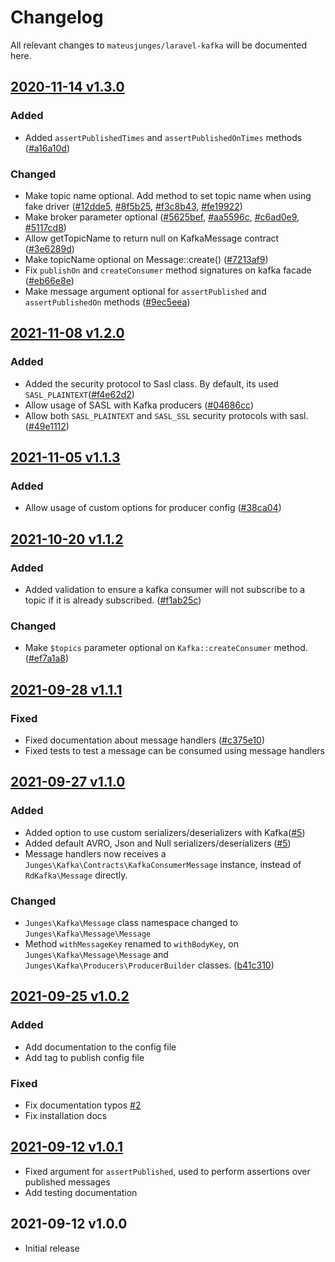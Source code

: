 # Changelog

All relevant changes to `mateusjunges/laravel-kafka` will be documented here.

## [2020-11-14 v1.3.0](https://github.com/mateusjunges/laravel-kafka/compare/v1.2.0...v1.3.0)
### Added
- Added `assertPublishedTimes` and `assertPublishedOnTimes` methods ([#a16a10d](https://github.com/mateusjunges/laravel-kafka/commit/a16a10dbe9ddfbbe5e412148b2083faead774cf8))

### Changed
- Make topic name optional. Add method to set topic name when using fake driver ([#12dde5](https://github.com/mateusjunges/laravel-kafka/commit/12dde5de2aa8b9d735fa3fb093dc48948733f3a3), [#8f5b25](https://github.com/mateusjunges/laravel-kafka/commit/8f5b258609cbd6f475aee4e9a9517daeffcd5b60), [#f3c8b43](https://github.com/mateusjunges/laravel-kafka/commit/f3c8b4392872063060891bc9f2152712b639e81b), [#fe19922](https://github.com/mateusjunges/laravel-kafka/commit/fe199227fd1b657660d30fb7fc0cca41d5a4d24f))
- Make broker parameter optional ([#5625bef](https://github.com/mateusjunges/laravel-kafka/commit/5625befca0c11ae19b109f1368d42d5aaa284da2), [#aa5596c](https://github.com/mateusjunges/laravel-kafka/commit/aa5596c21910bae780e9f4be8afb5864a6b8eab7), [#c6ad0e9](https://github.com/mateusjunges/laravel-kafka/commit/c6ad0e98ee65536d30a09bdaeb89c3e184860f07), [#5117cd8](https://github.com/mateusjunges/laravel-kafka/commit/5117cd8eeb435ab1774144cca1ef6ed36b0d09d7))
- Allow getTopicName to return null on KafkaMessage contract ([#3e6289d](https://github.com/mateusjunges/laravel-kafka/commit/3e6289d91cf36bdc185eb142810b1dffe463df6f))
- Make topicName optional on Message::create() ([#7213af9](https://github.com/mateusjunges/laravel-kafka/commit/7213af9b6fc843301d8ffc84e961387d118fde37))
- Fix `publishOn` and `createConsumer` method signatures on kafka facade ([#eb66e8e](https://github.com/mateusjunges/laravel-kafka/commit/eb66e8efa1a94be020193017dd9ea2f1025c41e9))
- Make message argument optional for `assertPublished` and `assertPublishedOn` methods ([#9ec5eea](https://github.com/mateusjunges/laravel-kafka/commit/9ec5eeabc3bf816211d25bde44354999aa6410df))

## [2021-11-08 v1.2.0](https://github.com/mateusjunges/laravel-kafka/compare/v1.1.3...v1.2.0)
### Added
- Added the security protocol to Sasl class. By default, its used `SASL_PLAINTEXT`([#f4e62d2](https://github.com/mateusjunges/laravel-kafka/commit/f4e62d2d5e8d2842ccd3168295245a911f5f74fb))
- Allow usage of SASL with Kafka producers ([#04686cc](https://github.com/mateusjunges/laravel-kafka/commit/04686ccef5a423427ab8b8ba294fff830a880802))
- Allow both `SASL_PLAINTEXT` and `SASL_SSL` security protocols with sasl. ([#49e1112](https://github.com/mateusjunges/laravel-kafka/commit/49e1112a2edd1ca9c02e476ac8d4c4d7d1220ef2))

## [2021-11-05 v1.1.3](https://github.com/mateusjunges/laravel-kafka/compare/v1.1.2...v1.1.3)
### Added
- Allow usage of custom options for producer config ([#38ca04](https://github.com/mateusjunges/laravel-kafka/commit/38ca04c15b1feea10c33e9865377f712a1809d40)) 

## [2021-10-20 v1.1.2](https://github.com/mateusjunges/laravel-kafka/compare/v1.1.1...v1.1.2)
### Added
- Added validation to ensure a kafka consumer will not subscribe to a topic if it is already subscribed. ([#f1ab25c](https://github.com/mateusjunges/laravel-kafka/commit/f1ab25c))

### Changed
- Make `$topics` parameter optional on `Kafka::createConsumer` method. ([#ef7a1a8](https://github.com/mateusjunges/laravel-kafka/commit/ef7a1a8))

## [2021-09-28 v1.1.1](https://github.com/mateusjunges/laravel-kafka/compare/v1.1.0...v1.1.1)
### Fixed
- Fixed documentation about message handlers ([#c375e10](https://github.com/mateusjunges/laravel-kafka/commit/c375e100b416f63837bcc9be5762c1762772050a))
- Fixed tests to test a message can be consumed using message handlers

## [2021-09-27 v1.1.0](https://github.com/mateusjunges/laravel-kafka/compare/v1.0.2...v1.1.0)
### Added
- Added option to use custom serializers/deserializers with Kafka([#5](https://github.com/mateusjunges/laravel-kafka/pull/5))
- Added default AVRO, Json and Null serializers/deserializers ([#5](https://github.com/mateusjunges/laravel-kafka/pull/5))
- Message handlers now receives a `Junges\Kafka\Contracts\KafkaConsumerMessage` instance, instead of `RdKafka\Message` directly.

### Changed
- `Junges\Kafka\Message` class namespace changed to `Junges\Kafka\Message\Message`
- Method `withMessageKey` renamed to `withBodyKey`, on `Junges\Kafka\Message\Message` and `Junges\Kafka\Producers\ProducerBuilder` classes. ([b41c310](https://github.com/mateusjunges/laravel-kafka/pull/5/commits/b41c310f5e4acb8a09500ddc222456642b8787da))


## [2021-09-25 v1.0.2](https://github.com/mateusjunges/laravel-kafka/compare/v1.0.1...v1.0.2)
### Added 
- Add documentation to the config file
- Add tag to publish config file

### Fixed
- Fix documentation typos [#2](https://github.com/mateusjunges/laravel-kafka/pull/2)
- Fix installation docs

## [2021-09-12 v1.0.1](https://github.com/mateusjunges/laravel-kafka/compare/v1.0.0...v1.0.1)
- Fixed argument for `assertPublished`, used to perform assertions over published messages
- Add testing documentation

## 2021-09-12 v1.0.0
- Initial release
